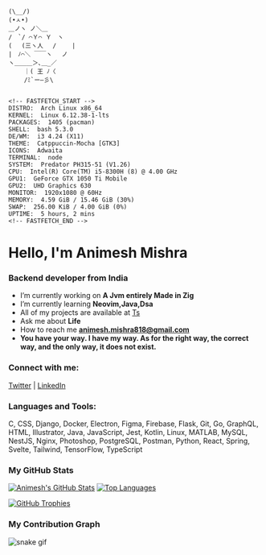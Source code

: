 ```
(\__/)                                                                        
(•ㅅ•)
＿ノヽ ノ＼＿
/　`/ ⌒Ｙ⌒ Ｙ　ヽ
( 　(三ヽ人　 /　　 |
|　ﾉ⌒＼ ￣￣ヽ　 ノ
ヽ＿＿＿＞､＿_／
　　 ｜( 王 ﾉ〈
　　 /ﾐ`ー―彡\


<!-- FASTFETCH_START -->
DISTRO:  Arch Linux x86_64
KERNEL:  Linux 6.12.38-1-lts
PACKAGES:  1405 (pacman)
SHELL:  bash 5.3.0
DE/WM:  i3 4.24 (X11)
THEME:  Catppuccin-Mocha [GTK3]
ICONS:  Adwaita
TERMINAL:  node
SYSTEM:  Predator PH315-51 (V1.26)
CPU:  Intel(R) Core(TM) i5-8300H (8) @ 4.00 GHz
GPU1:  GeForce GTX 1050 Ti Mobile
GPU2:  UHD Graphics 630
MONITOR:  1920x1080 @ 60Hz
MEMORY:  4.59 GiB / 15.46 GiB (30%)
SWAP:  256.00 KiB / 4.00 GiB (0%)
UPTIME:  5 hours, 2 mins
<!-- FASTFETCH_END -->
```


# Hello, I'm Animesh Mishra

### Backend developer from India

- I’m currently working on **A Jvm entirely Made in Zig**
- I’m currently learning **Neovim,Java,Dsa**
- All of my projects are available at [Ts](https://ligmawhat.vercel.app/)
- Ask me about **Life**
- How to reach me **animesh.mishra818@gmail.com**
- **You have your way. I have my way. As for the right way, the correct way, and the only way, it does not exist.**

### Connect with me:

[Twitter](https://twitter.com/hotsince05) | [LinkedIn](https://linkedin.com/in/animesh-mishra)

### Languages and Tools:

C, CSS, Django, Docker, Electron, Figma, Firebase, Flask, Git, Go, GraphQL, HTML, Illustrator, Java, JavaScript, Jest, Kotlin, Linux, MATLAB, MySQL, NestJS, Nginx, Photoshop, PostgreSQL, Postman, Python, React, Spring, Svelte, Tailwind, TensorFlow, TypeScript

### My GitHub Stats

[![Animesh's GitHub Stats](https://github-readme-stats.vercel.app/api?username=aniismess&show_icons=true&theme=dark&hide_border=true&count_private=true)](https://github.com/animeshmishra)
[![Top Languages](https://github-readme-stats.vercel.app/api/top-langs/?username=aniismess&layout=compact&theme=dark&hide_border=true)](https://github.com/animeshmishra)

[![GitHub Trophies](https://github-profile-trophy.vercel.app/?username=aniismess&theme=dark)](https://github.com/animeshmishra)

### My Contribution Graph

![snake gif](https://raw.githubusercontent.com/aniismess/aniismess/output/github-contribution-grid-snake.svg)

```
